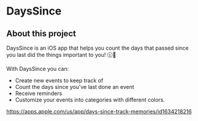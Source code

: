 # DaysSince

## About this project

DaysSince is an iOS app that helps you count the days that passed since you last did the things important to you! 🕦🌱

With DaysSince you can:
  - Create new events to keep track of
  - Count the days since you've last done an event
  - Receive reminders
  - Customize your events into categories with different colors. 


https://apps.apple.com/us/app/days-since-track-memories/id1634218216
